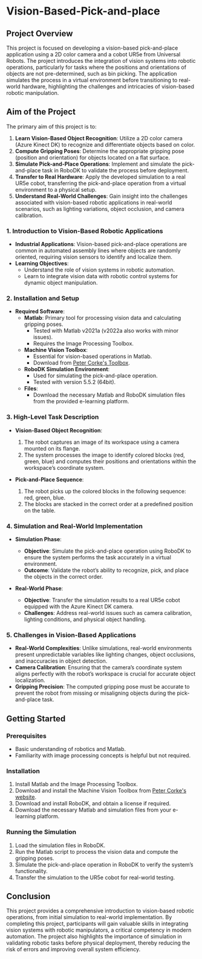 # Vision-Based-Pick-and-place


## Project Overview

This project is focused on developing a vision-based pick-and-place application using a 2D color camera and a cobot UR5e from Universal Robots. The project introduces the integration of vision systems into robotic operations, particularly for tasks where the positions and orientations of objects are not pre-determined, such as bin picking. The application simulates the process in a virtual environment before transitioning to real-world hardware, highlighting the challenges and intricacies of vision-based robotic manipulation.

## Aim of the Project

The primary aim of this project is to:

1. **Learn Vision-Based Object Recognition**: Utilize a 2D color camera (Azure Kinect DK) to recognize and differentiate objects based on color.
2. **Compute Gripping Poses**: Determine the appropriate gripping pose (position and orientation) for objects located on a flat surface.
3. **Simulate Pick-and-Place Operations**: Implement and simulate the pick-and-place task in RoboDK to validate the process before deployment.
4. **Transfer to Real Hardware**: Apply the developed simulation to a real UR5e cobot, transferring the pick-and-place operation from a virtual environment to a physical setup.
5. **Understand Real-World Challenges**: Gain insight into the challenges associated with vision-based robotic applications in real-world scenarios, such as lighting variations, object occlusion, and camera calibration.



### 1. Introduction to Vision-Based Robotic Applications

- **Industrial Applications**: Vision-based pick-and-place operations are common in automated assembly lines where objects are randomly oriented, requiring vision sensors to identify and localize them.
- **Learning Objectives**:
  - Understand the role of vision systems in robotic automation.
  - Learn to integrate vision data with robotic control systems for dynamic object manipulation.

### 2. Installation and Setup

- **Required Software**:
  - **Matlab**: Primary tool for processing vision data and calculating gripping poses.
    - Tested with Matlab v2021a (v2022a also works with minor issues).
    - Requires the Image Processing Toolbox.
  - **Machine Vision Toolbox**:
    - Essential for vision-based operations in Matlab.
    - Download from [Peter Corke's Toolbox](https://petercorke.com/toolboxes/machine-vision-toolbox/).
  - **RoboDK Simulation Environment**:
    - Used for simulating the pick-and-place operation.
    - Tested with version 5.5.2 (64bit).
  - **Files**:
    - Download the necessary Matlab and RoboDK simulation files from the provided e-learning platform.
  
### 3. High-Level Task Description

- **Vision-Based Object Recognition**:
  1. The robot captures an image of its workspace using a camera mounted on its flange.
  2. The system processes the image to identify colored blocks (red, green, blue) and computes their positions and orientations within the workspace’s coordinate system.
  
- **Pick-and-Place Sequence**:
  1. The robot picks up the colored blocks in the following sequence: red, green, blue.
  2. The blocks are stacked in the correct order at a predefined position on the table.
  
### 4. Simulation and Real-World Implementation

- **Simulation Phase**:
  - **Objective**: Simulate the pick-and-place operation using RoboDK to ensure the system performs the task accurately in a virtual environment.
  - **Outcome**: Validate the robot’s ability to recognize, pick, and place the objects in the correct order.
  
- **Real-World Phase**:
  - **Objective**: Transfer the simulation results to a real UR5e cobot equipped with the Azure Kinect DK camera.
  - **Challenges**: Address real-world issues such as camera calibration, lighting conditions, and physical object handling.

### 5. Challenges in Vision-Based Applications

- **Real-World Complexities**: Unlike simulations, real-world environments present unpredictable variables like lighting changes, object occlusions, and inaccuracies in object detection.
- **Camera Calibration**: Ensuring that the camera’s coordinate system aligns perfectly with the robot’s workspace is crucial for accurate object localization.
- **Gripping Precision**: The computed gripping pose must be accurate to prevent the robot from missing or misaligning objects during the pick-and-place task.

## Getting Started

### Prerequisites

- Basic understanding of robotics and Matlab.
- Familiarity with image processing concepts is helpful but not required.

### Installation

1. Install Matlab and the Image Processing Toolbox.
2. Download and install the Machine Vision Toolbox from [Peter Corke's website](https://petercorke.com/toolboxes/machine-vision-toolbox/).
3. Download and install RoboDK, and obtain a license if required.
4. Download the necessary Matlab and simulation files from your e-learning platform.

### Running the Simulation

1. Load the simulation files in RoboDK.
2. Run the Matlab script to process the vision data and compute the gripping poses.
3. Simulate the pick-and-place operation in RoboDK to verify the system’s functionality.
4. Transfer the simulation to the UR5e cobot for real-world testing.

## Conclusion

This project provides a comprehensive introduction to vision-based robotic operations, from initial simulation to real-world implementation. By completing this project, participants will gain valuable skills in integrating vision systems with robotic manipulators, a critical competency in modern automation. The project also highlights the importance of simulation in validating robotic tasks before physical deployment, thereby reducing the risk of errors and improving overall system efficiency.

